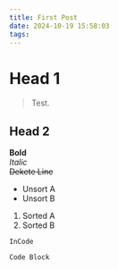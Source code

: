 ```yaml
---
title: First Post
date: 2024-10-19 15:58:03
tags:
---
```

# Head 1
> Test.
## Head 2
**Bold**  
*Italic*  
~~Dekete Line~~  
* Unsort A
* Unsort B  

1. Sorted A
2. Sorted B

`InCode`
```
Code Block
```
